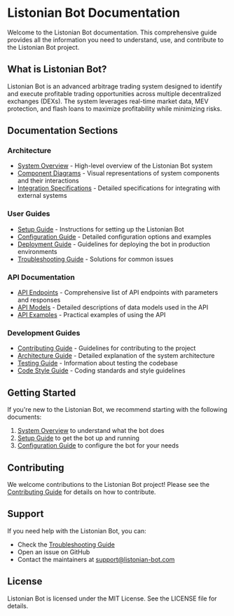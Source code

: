 # Listonian Bot Documentation

Welcome to the Listonian Bot documentation. This comprehensive guide provides all the information you need to understand, use, and contribute to the Listonian Bot project.

## What is Listonian Bot?

Listonian Bot is an advanced arbitrage trading system designed to identify and execute profitable trading opportunities across multiple decentralized exchanges (DEXs). The system leverages real-time market data, MEV protection, and flash loans to maximize profitability while minimizing risks.

## Documentation Sections

### Architecture

- [System Overview](architecture/system_overview.md) - High-level overview of the Listonian Bot system
- [Component Diagrams](architecture/component_diagrams.md) - Visual representations of system components and their interactions
- [Integration Specifications](architecture/integration_specs.md) - Detailed specifications for integrating with external systems

### User Guides

- [Setup Guide](guides/setup.md) - Instructions for setting up the Listonian Bot
- [Configuration Guide](guides/configuration.md) - Detailed configuration options and examples
- [Deployment Guide](guides/deployment.md) - Guidelines for deploying the bot in production environments
- [Troubleshooting Guide](guides/troubleshooting.md) - Solutions for common issues

### API Documentation

- [API Endpoints](api/endpoints.md) - Comprehensive list of API endpoints with parameters and responses
- [API Models](api/models.md) - Detailed descriptions of data models used in the API
- [API Examples](api/examples.md) - Practical examples of using the API

### Development Guides

- [Contributing Guide](development/contributing.md) - Guidelines for contributing to the project
- [Architecture Guide](development/architecture.md) - Detailed explanation of the system architecture
- [Testing Guide](development/testing.md) - Information about testing the codebase
- [Code Style Guide](development/code_style.md) - Coding standards and style guidelines

## Getting Started

If you're new to the Listonian Bot, we recommend starting with the following documents:

1. [System Overview](architecture/system_overview.md) to understand what the bot does
2. [Setup Guide](guides/setup.md) to get the bot up and running
3. [Configuration Guide](guides/configuration.md) to configure the bot for your needs

## Contributing

We welcome contributions to the Listonian Bot project! Please see the [Contributing Guide](development/contributing.md) for details on how to contribute.

## Support

If you need help with the Listonian Bot, you can:

- Check the [Troubleshooting Guide](guides/troubleshooting.md)
- Open an issue on GitHub
- Contact the maintainers at support@listonian-bot.com

## License

Listonian Bot is licensed under the MIT License. See the LICENSE file for details.
